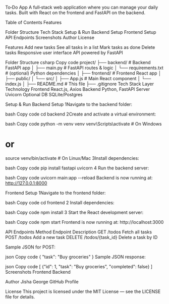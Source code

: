 To‑Do App
A full‑stack web application where you can manage your daily tasks.
Built with React on the frontend and FastAPI on the backend.

Table of Contents
Features

Folder Structure
Tech Stack
Setup & Run
Backend Setup
Frontend Setup
API Endpoints
Screenshots
Author
License

Features
Add new tasks
See all tasks in a list
Mark tasks as done
Delete tasks
Responsive user interface
API powered by FastAPI

Folder Structure
csharp
Copy code
project/
├── backend/                # Backend FastAPI app
│   ├── main.py             # FastAPI routes & logic
│   └── requirements.txt    # (optional) Python dependencies
│
├── frontend/               # Frontend React app
│   ├── public/
│   └── src/
│       ├── App.js          # Main React component
│       └── index.js
│
├── README.md               # This file
├── .gitignore
Tech Stack
Layer	Technology
Frontend	React.js, Axios
Backend	Python, FastAPI
Server	Uvicorn
Optional DB	SQLite/Postgres

Setup & Run
Backend Setup
1Navigate to the backend folder:

bash
Copy code
cd backend
2Create and activate a virtual environment:

bash
Copy code
python -m venv venv
venv\Scripts\activate       # On Windows
# or
source venv/bin/activate    # On Linux/Mac
3Install dependencies:

bash
Copy code
pip install fastapi uvicorn
4 Run the backend server:

bash
Copy code
uvicorn main:app --reload
Backend is now running at:
http://127.0.0.1:8000

 Frontend Setup
1Navigate to the frontend folder:

bash
Copy code
cd frontend
2 Install dependencies:

bash
Copy code
npm install
3 Start the React development server:

bash
Copy code
npm start
Frontend is now running at:
http://localhost:3000

API Endpoints
Method	Endpoint	Description
GET	/todos	Fetch all tasks
POST	/todos	Add a new task
DELETE	/todos/{task_id}	Delete a task by ID

Sample JSON for POST:

json
Copy code
{
  "task": "Buy groceries"
}
Sample JSON response:

json
Copy code
[
  {"id": 1, "task": "Buy groceries", "completed": false}
]
Screenshots
Frontend	Backend


Author
Jisha George
GitHub Profile

License
This project is licensed under the MIT License — see the LICENSE file for details.

